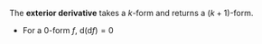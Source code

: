 The **exterior derivative** takes a $k$-form and returns a $(k+1)$-form.

- For a 0-form $f$, $\mathrm{d}\left( \mathrm{d}f \right) = 0$